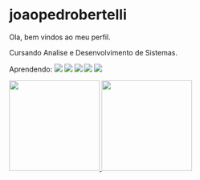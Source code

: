 # joaopedrobertelli

Ola, bem vindos ao meu perfil.

Cursando Analise e Desenvolvimento de Sistemas.

Aprendendo:
<img src="https://cdn.jsdelivr.net/gh/devicons/devicon@latest/icons/python/python-original.svg" />
<img src="https://cdn.jsdelivr.net/gh/devicons/devicon@latest/icons/javascript/javascript-original.svg" />
<img src="https://cdn.jsdelivr.net/gh/devicons/devicon@latest/icons/flask/flask-original.svg" />
<img src="https://cdn.jsdelivr.net/gh/devicons/devicon@latest/icons/sqlite/sqlite-original.svg" />
<img src="https://cdn.jsdelivr.net/gh/devicons/devicon@latest/icons/react/react-original.svg" />

<div>
<a href="https://github.com/JotapBertelli">
<img loading="lazy" height="180em" src="https://github-readme-stats.vercel.app/api/top-langs/?username=JotapBertelli&layout=compact&langs_count=7&theme=dracula"/>
<img loading="lazy" height="180em" src="https://github-readme-stats.vercel.app/api?username=JotapBertelli&show_icons=true&theme=dracula&include_all_commits=true&count_private=true"/>
</div>

